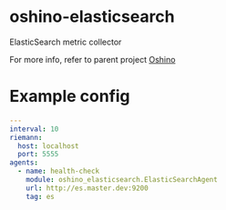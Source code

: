 oshino-elasticsearch
=====================
ElasticSearch metric collector

For more info, refer to parent project [Oshino](https://github.com/CodersOfTheNight/oshino)

Example config
==============
```yaml
---
interval: 10
riemann:
  host: localhost
  port: 5555
agents:
  - name: health-check
    module: oshino_elasticsearch.ElasticSearchAgent
    url: http://es.master.dev:9200
    tag: es
```

